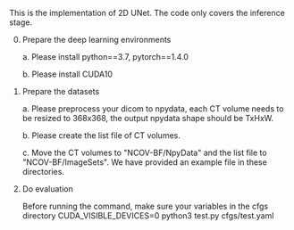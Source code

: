 This is the implementation of 2D UNet. The code only covers the inference stage.


0. Prepare the deep learning environments

    a. Please install python==3.7, pytorch==1.4.0

    b. Please install CUDA10

1. Prepare the datasets

    a. Please preprocess your dicom to npydata, each CT volume needs to be resized to 368x368, the output npydata shape should be TxHxW.

    b. Please create the list file of CT volumes.

    c. Move the CT volumes to "NCOV-BF/NpyData" and the list file to "NCOV-BF/ImageSets". We have provided an example file in these directories.

2. Do evaluation

    Before running the command, make sure your variables in the cfgs directory
    CUDA_VISIBLE_DEVICES=0 python3 test.py cfgs/test.yaml
